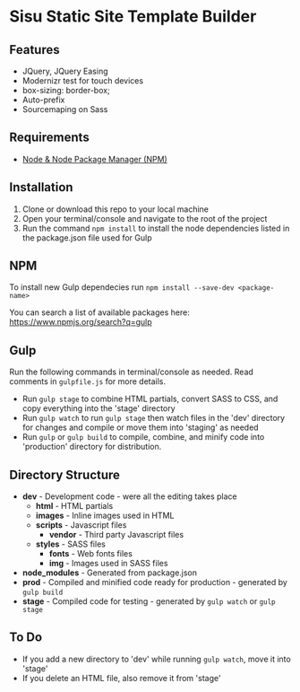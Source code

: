 # Sisu Static Site Template Builder

## Features
* JQuery, JQuery Easing
* Modernizr test for touch devices
* box-sizing: border-box;
* Auto-prefix
* Sourcemaping on Sass


## Requirements
* [Node & Node Package Manager (NPM)](http://nodejs.org/)

## Installation

1. Clone or download this repo to your local machine
2. Open your terminal/console and navigate to the root of the project
3. Run the command `npm install` to install the node dependencies listed in the package.json file used for Gulp


## NPM

To install new Gulp dependecies run `npm install --save-dev <package-name>`

You can search a list of available packages here: https://www.npmjs.org/search?q=gulp

## Gulp

Run the following commands in terminal/console as needed. Read comments in `gulpfile.js` for more details.

* Run `gulp stage` to combine HTML partials, convert SASS to CSS, and copy everything into the 'stage' directory
* Run `gulp watch` to run `gulp stage` then watch files in the 'dev' directory for changes and compile or move them into 'staging' as needed
* Run `gulp` or `gulp build` to compile, combine, and minify code into 'production' directory for distribution.

## Directory Structure

* **dev** - Development code - were all the editing takes place
	* **html** - HTML partials
	* **images** - Inline images used in HTML
	* **scripts** - Javascript files
		* **vendor** - Third party Javascript files
	* **styles** - SASS files
		* **fonts** - Web fonts files
		* **img** - Images used in SASS files
* **node_modules** - Generated from package.json
* **prod** - Compiled and minified code ready for production - generated by `gulp build`
* **stage** - Compiled code for testing - generated by `gulp watch` or `gulp stage`

## To Do
* If you add a new directory to 'dev' while running `gulp watch`, move it into 'stage'
* If you delete an HTML file, also remove it from 'stage'